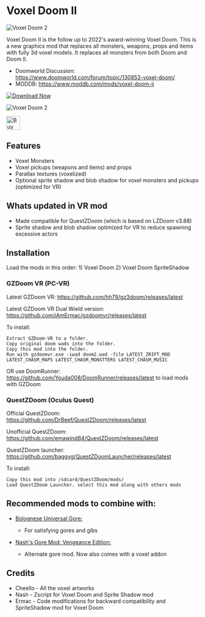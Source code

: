 # Voxel Doom II

![Voxel Doom 2](https://media.moddb.com/images/downloads/1/262/261802/voxeldoom2.png)


Voxel Doom II is the follow up to 2022's award-winning Voxel Doom. This is a new graphics mod that replaces all monsters, weapons, props and items with fully 3d voxel models. It replaces all monsters from both Doom and Doom II.

- Doomworld Discussion: https://www.doomworld.com/forum/topic/130853-voxel-doom/
- MODDB: https://www.moddb.com/mods/voxel-doom-ii

[![Download Now](https://raster.shields.io/github/downloads/iAmErmac/Voxel-Doom-VR/total)](https://github.com/iAmErmac/Voxel-Doom-VR/releases/latest)

![Voxel Doom 2](https://i.imgflip.com/88veum.gif)

[<img src="https://cdn.ko-fi.com/cdn/kofi2.png?v=2" height="36" alt="Buy me a Cofee!">](https://ko-fi.com/ermac)

## Features
* Voxel Monsters
* Voxel pickups (weapons and items) and props
* Parallax textures (voxelized)
* Optional sprite shadow and blob shadow for voxel monsters and pickups (optimized for VR)

## Whats updated in VR mod
* Made compatible for QuestZDoom (which is based on LZDoom v3.88)
* Sprite shadow and blob shadow optimized for VR to reduce spawning excessive actors

## Installation

Load the mods in this order: 1) Voxel Doom 2) Voxel Doom SpriteShadow

### GZDoom VR (PC-VR)

Latest GZDoom VR: https://github.com/hh79/gz3doom/releases/latest

Latest GZDoom VR Dual Wield version: https://github.com/iAmErmac/gzdoomvr/releases/latest

To install:

    Extract GZDoom-VR to a folder.
    Copy original doom wads into the folder.
    Copy this mod into the folder.
    Run with gzdoomvr.exe -iwad doom2.wad -file LATEST_ZRIFT_MOD LATEST_CHASM_MAPS LATEST_CHASM_MONSTTERS LATEST_CHASM_MUSIC
  
OR use DoomRunner: https://github.com/Youda008/DoomRunner/releases/latest to load mods with GZDoom

### QuestZDoom (Oculus Quest)

Official QuestZDoom: https://github.com/DrBeef/QuestZDoom/releases/latest

Unofficial QuestZDoom: https://github.com/emawind84/QuestZDoom/releases/latest

QuestZDoom launcher: https://github.com/baggyg/QuestZDoomLauncher/releases/latest

To install:

    Copy this mod into /sdcard/QuestZDoom/mods/
    Load QuestZDoom Launcher. select this mod along with others mods

## Recommended mods to combine with:

* [Bolognese Universal Gore:](https://www.moddb.com/mods/brutal-doom/downloads/bolognese-gore-mod-v20)
  - For satisfying gores and gibs

* [Nash's Gore Mod: Vengeance Edition:](https://github.com/iAmErmac/Hyper-V)
  - Alternate gore mod. Now also comes with a voxel addon

## Credits

* Cheello - All the voxel artworks
* Nash - Zscript for Voxel Doom and Sprite Shadow mod
* Ermac - Code modifications for backward compatibility and SpriteShadow mod for Voxel Doom
